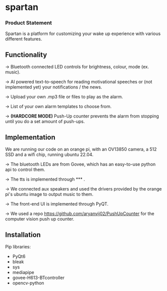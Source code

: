 # spartan

### Product Statement

Spartan is a platform for customizing your wake up experience with various different features.


## Functionality

-> Bluetooth connected LED controls for brightness, colour, mode (ex. music).

-> AI powered text-to-speech for reading motivational speeches or (not implemented yet) your notifications / the news.

-> Upload your own .mp3 file or files to play as the alarm.

-> List of your own alarm templates to choose from.

-> **(HARDCORE MODE)** Push-Up counter prevents the alarm from stopping until you do a set amount of push-ups.


## Implementation 

We are running our code on an orange pi, with an OV13850 camera, a 512 SSD and a wifi chip, running ubuntu 22.04. 


-> The bluetooth LEDs are from Govee, which has an easy-to-use python api to control them. 

-> The tts is implemented through *** .

-> We connected aux speakers and used the drivers provided by the orange pi's ubuntu image to output music to them.

-> The front-end UI is implemented through PyQT. 

-> We used a repo <a>https://github.com/aryanvij02/PushUpCounter</a> for the computer vision push up counter.


## Installation
Pip libraries:
- PyQt6
- bleak
- sys
- mediapipe
- govee-H613-BTcontroller
- opencv-python
